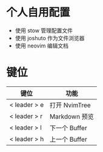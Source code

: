 # 个人自用配置
- 使用 stow 管理配置文件
- 使用 joshuto 作为文件浏览器
- 使用 neovim 编辑文档

# 键位
| 键位         | 功能          |
|--------------|---------------|
| < leader > e | 打开 NvimTree |
| < leader > r | Markdown 预览 |
| < leader > l | 下一个 Buffer |
| < leader > h | 上一个 Buffer |

